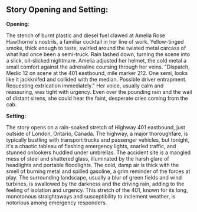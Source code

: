 ## Story Opening and Setting:

**Opening:**

The stench of burnt plastic and diesel fuel clawed at Amelia Rose Hawthorne's nostrils, a familiar cocktail in her line of work. Yellow-tinged smoke, thick enough to taste, swirled around the twisted metal carcass of what had once been a semi-truck. Rain lashed down, turning the scene into a slick, oil-slicked nightmare. Amelia adjusted her helmet, the cold metal a small comfort against the adrenaline coursing through her veins. "Dispatch, Medic 12 on scene at the 401 eastbound, mile marker 212. One semi, looks like it jackknifed and collided with the median. Possible driver entrapment. Requesting extrication immediately." Her voice, usually calm and reassuring, was tight with urgency. Even over the pounding rain and the wail of distant sirens, she could hear the faint, desperate cries coming from the cab.

**Setting:**

The story opens on a rain-soaked stretch of Highway 401 eastbound, just outside of London, Ontario, Canada. The highway, a major thoroughfare, is typically bustling with transport trucks and passenger vehicles, but tonight, it's a chaotic tableau of flashing emergency lights, snarled traffic, and stunned onlookers huddled under umbrellas. The accident site is a mangled mess of steel and shattered glass, illuminated by the harsh glare of headlights and portable floodlights. The cold, damp air is thick with the smell of burning metal and spilled gasoline, a grim reminder of the forces at play. The surrounding landscape, usually a blur of green fields and wind turbines, is swallowed by the darkness and the driving rain, adding to the feeling of isolation and urgency. This stretch of the 401, known for its long, monotonous straightaways and susceptibility to inclement weather, is notorious among emergency responders.
